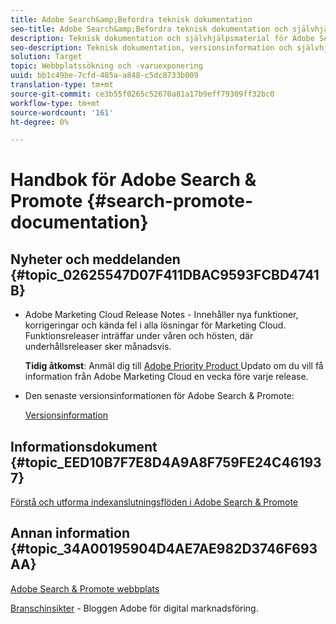 ```yaml
---
title: Adobe Search&amp;Befordra teknisk dokumentation
seo-title: Adobe Search&amp;Befordra teknisk dokumentation och självhjälp
description: Teknisk dokumentation och självhjälpsmaterial för Adobe Search&amp;Promote
seo-description: Teknisk dokumentation, versionsinformation och självhjälpsmaterial för Adobe Search&amp;Promote
solution: Target
topic: Webbplatssökning och -varuexponering
uuid: bb1c49be-7cfd-485a-a848-c5dc8733b009
translation-type: tm+mt
source-git-commit: ce3b55f0265c52670a81a17b9eff79309ff32bc0
workflow-type: tm+mt
source-wordcount: '161'
ht-degree: 0%

---
```



# Handbok för Adobe Search &amp; Promote {#search-promote-documentation}

<!-- ## [Option 1: Lorem Ipsum FAQ announcement](#lorem-ipsum) -->

## Nyheter och meddelanden {#topic_02625547D07F411DBAC9593FCBD4741B}

<!-- * [Option 2: Lorem ipsum FAQ announcement](anchor) -->

* Adobe Marketing Cloud Release Notes - Innehåller nya funktioner, korrigeringar och kända fel i alla lösningar för Marketing Cloud. Funktionsreleaser inträffar under våren och hösten, där underhållsreleaser sker månadsvis.

   **Tidig åtkomst**: Anmäl dig till  [Adobe Priority Product ](https://campaign.adobe.com/webApp/adbePriorityProductSubscribe) Updato om du vill få information från Adobe Marketing Cloud en vecka före varje release.

* Den senaste versionsinformationen för Adobe Search &amp; Promote:

   [Versionsinformation](/help/c-searchpromote-release-notes/c-rn-02-13-18-version-1811.md)

## Informationsdokument {#topic_EED10B7F7E8D4A9A8F759FE24C461937}

[Förstå och utforma indexanslutningsflöden i Adobe Search &amp; Promote](https://marketing.adobe.com/resources/help/en_US/snp/index_connector_feeds.pdf)

## Annan information {#topic_34A00195904D4AE7AE982D3746F693AA}

[Adobe Search &amp; Promote webbplats](https://www.adobe.com/solutions/testing-targeting/search-driven-merchandising.html)

[Branschinsikter](https://blogs.adobe.com/digitalmarketing/)  - Bloggen Adobe för digital marknadsföring.
